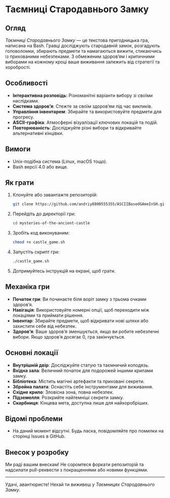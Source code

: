 # Таємниці Стародавнього Замку

## Огляд
*Таємниці Стародавнього Замку* — це текстова пригодницька гра, написана на Bash. Гравці досліджують стародавній замок, розгадують головоломки, збирають предмети та намагаються вижити, стикаючись із прихованими небезпеками. З обмеженим здоров’ям і критичними виборами на кожному кроці ваше виживання залежить від стратегії та хоробрості.

## Особливості
- **Інтерактивна розповідь**: Різноманітні варіанти вибору зі своїми наслідками.
- **Система здоров’я**: Стежте за своїм здоров’ям під час викликів.
- **Управління інвентарем**: Збирайте та використовуйте предмети для прогресу.
- **ASCII-графіка**: Атмосферні візуалізації ключових локацій та подій.
- **Повторюваність**: Досліджуйте різні вибори та відкривайте альтернативні кінцівки.

## Вимоги
- Unix-подібна система (Linux, macOS тощо).
- Bash версії 4.0 або вище.

## Як грати
1. Клонуйте або завантажте репозиторій:

   ```bash
   git clone https://github.com/andriy8800555355/ASCIIBasedGAmeInSH.git
   ```
2. Перейдіть до директорії гри:

   ```bash
   cd mysteries-of-the-ancient-castle
   ```
3. Зробіть код виконуваним:

   ```bash
   chmod +x castle_game.sh
   ```
4. Запустіть скрипт гри:

   ```bash
   ./castle_game.sh
   ```

5. Дотримуйтесь інструкцій на екрані, щоб грати.

## Механіка гри
- **Початок гри**: Ви починаєте біля воріт замку з трьома очками здоров’я.
- **Навігація**: Використовуйте номерні опції, щоб переходити між локаціями та приймати рішення.
- **Інвентар**: Збирайте предмети, щоб відкривати нові шляхи або захистити себе від небезпек.
- **Здоров’я**: Ваше здоров’я зменшується, якщо ви робите небезпечні вибори. Якщо здоров’я досягає 0, гра закінчується.

## Основні локації
- **Внутрішній двір**: Досліджуйте статую та таємничий колодязь.
- **Вхідна зала**: Величний початок для подорожей іншими крилами замку.
- **Бібліотека**: Містить магічні артефакти та приховані секрети.
- **Збройна палата**: Оснастіть себе інструментами для виживання.
- **Східне крило**: Зловісна зона, повна небезпек.
- **Підземелля**: Розкрийте найтемніші секрети замку.
- **Скарбниця**: Кінцева мета, доступна лише для найхоробріших.

## Відомі проблеми
- На даний момент відсутні. Будь ласка, повідомляйте про помилки на сторінці Issues в GitHub.

## Внесок у розробку
Ми раді вашим внескам! Не соромтеся форкати репозиторій та надсилати pull-реквести з покращеннями або новими функціями.

---

Удачі, авантюристе! Нехай ти виживеш у *Таємницях Стародавнього Замку*.
